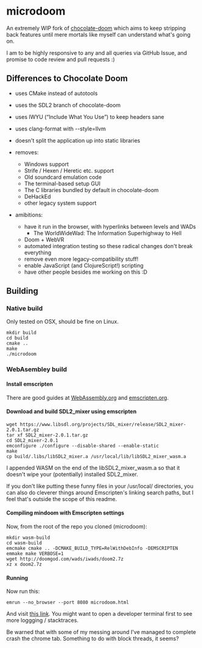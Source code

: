 # microdoom

An extremely WIP fork of [chocolate-doom](https://github.com/chocolate-doom/chocolate-doom/) which aims to keep stripping back features until mere mortals like myself can understand what's going on.

I am to be highly responsive to any and all queries via GitHub Issue, and promise to code review and pull requests :)

## Differences to Chocolate Doom

* uses CMake instead of autotools
* uses the SDL2 branch of chocolate-doom
* uses IWYU (“Include What You Use”) to keep headers sane
* uses clang-format with --style=llvm
* doesn't split the application up into static libraries
* removes:
  * Windows support
  * Strife / Hexen / Heretic etc. support
  * Old soundcard emulation code
  * The terminal-based setup GUI
  * The C libraries bundled by default in chocolate-doom
  * DeHackEd 
  * other legacy system support

* amibitions:
  * have it run in the browser, with hyperlinks between levels and WADs
    * The WorldWideWad: The Information Superhighway to Hell
  * Doom + WebVR
  * automated integration testing so these radical changes don't break everything
  * remove even more legacy-compatibility stuff!
  * enable JavaScript (and ClojureScript!) scripting
  * have other people besides me working on this :D

## Building

### Native build 

Only tested on OSX, should be fine on Linux.

```
mkdir build
cd build
cmake ..
make
./microdoom
```

### WebAsembley build

#### Install emscripten

There are good guides at [WebAssembly.org](http://webassembly.org/getting-started/developers-guide/) and [emscripten.org](https://kripken.github.io/emscripten-site/docs/getting_started/downloads.html).

#### Download and build SDL2_mixer using emscripten

```
wget https://www.libsdl.org/projects/SDL_mixer/release/SDL2_mixer-2.0.1.tar.gz
tar xf SDL2_mixer-2.0.1.tar.gz
cd SDL2_mixer-2.0.1
emconfigure ./configure --disable-shared --enable-static
make
cp build/.libs/libSDL2_mixer.a /usr/local/lib/libSDL2_mixer_wasm.a
```

I appended WASM on the end of the libSDL2_mixer_wasm.a so that it doesn't wipe your (potentially) installed SDL2_mixer.

If you don't like putting these funny files in your /usr/local/ directories, you can also do cleverer things around Emscripten's linking search paths, but I feel that's outside the scope of this readme.

#### Compiling mindoom with Emscripten settings

Now, from the root of the repo you cloned (microdoom):

```
mkdir wasm-build
cd wasm-build
emcmake cmake .. -DCMAKE_BUILD_TYPE=RelWithDebInfo -DEMSCRIPTEN
emmake make VERBOSE=1
wget http://doomgod.com/wads/iwads/doom2.7z
xz x doom2.7z
```

#### Running

Now run this:

```
emrun --no_browser --port 8080 microdoom.html
```

And visit [this link](http://localhost:8080/microdoom.html). You might want to open a developer terminal first to see more loggging / stacktraces.

Be warned that with some of my messing around I've managed to complete crash the chrome tab. Something to do with block threads, it seems?


